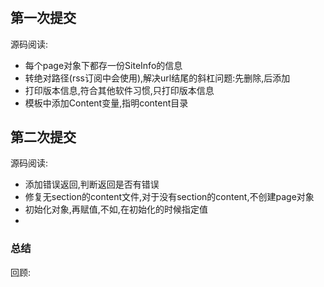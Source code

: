 # 

## 第一次提交

源码阅读:
- 每个page对象下都存一份SiteInfo的信息
- 转绝对路径(rss订阅中会使用),解决url结尾的斜杠问题:先删除,后添加
- 打印版本信息,符合其他软件习惯,只打印版本信息
- 模板中添加Content变量,指明content目录

## 第二次提交

源码阅读:
- 添加错误返回,判断返回是否有错误
- 修复无section的content文件,对于没有section的content,不创建page对象
- 初始化对象,再赋值,不如,在初始化的时候指定值
- 


### 总结

回顾:
